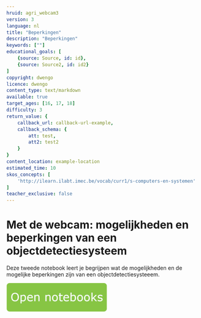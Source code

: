 ```yaml
---
hruid: agri_webcam3
version: 3
language: nl
title: "Beperkingen"
description: "Beperkingen"
keywords: [""]
educational_goals: [
    {source: Source, id: id}, 
    {source: Source2, id: id2}
]
copyright: dwengo
licence: dwengo
content_type: text/markdown
available: true
target_ages: [16, 17, 18]
difficulty: 3
return_value: {
    callback_url: callback-url-example,
    callback_schema: {
        att: test,
        att2: test2
    }
}
content_location: example-location
estimated_time: 10
skos_concepts: [
    'http://ilearn.ilabt.imec.be/vocab/curr1/s-computers-en-systemen'
]
teacher_exclusive: false
---
```


# Met de webcam: mogelijkheden en beperkingen van een objectdetectiesysteem
Deze tweede notebook leert je begrijpen wat de mogelijkheden en de mogelijke beperkingen zijn van een objectdetectiesysteeem. <br>

[![](embed/Knop.png "Knop")](https://kiks.ilabt.imec.be/jupyterhub/?id=4021 "Webcam")
